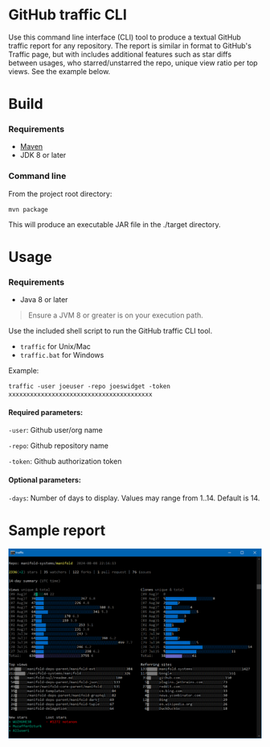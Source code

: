 # GitHub traffic CLI

Use this command line interface (CLI) tool to produce a textual GitHub traffic report for any repository. The report is
similar in format to GitHub's Traffic page, but with includes additional features such as star diffs between usages, who
starred/unstarred the repo, unique view ratio per top views. See the example below. 

# Build
  
### Requirements
- [Maven](https://maven.apache.org/)
- JDK 8 or later

### Command line

From the project root directory:
```
mvn package
```
This will produce an executable JAR file in the ./target directory.

# Usage

### Requirements
- Java 8 or later

> Ensure a JVM 8 or greater is on your execution path.

Use the included shell script to run the GitHub traffic CLI tool.
- `traffic` for Unix/Mac
- `traffic.bat` for Windows

Example:
```
traffic -user joeuser -repo joeswidget -token xxxxxxxxxxxxxxxxxxxxxxxxxxxxxxxxxxxxxxxx
```

#### Required parameters:

`-user`: Github user/org name

`-repo`: Github repository name

`-token`: Github authorization token

#### Optional parameters:

`-days`: Number of days to display. Values may range from 1..14. Default is 14.

# Sample report

![sample.png](sample.png)